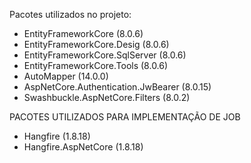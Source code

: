Pacotes utilizados no projeto:
* EntityFrameworkCore (8.0.6)
* EntityFrameworkCore.Desig (8.0.6)
* EntityFrameworkCore.SqlServer (8.0.6)
* EntityFrameworkCore.Tools (8.0.6)
* AutoMapper (14.0.0)
* AspNetCore.Authentication.JwBearer (8.0.15)
* Swashbuckle.AspNetCore.Filters (8.0.2)
  
PACOTES UTILIZADOS PARA IMPLEMENTAÇÃO DE JOB
* Hangfire (1.8.18)
* Hangfire.AspNetCore (1.8.18)
